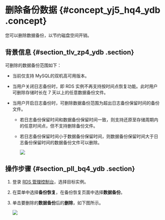 # 删除备份数据 {#concept_yj5_hq4_ydb .concept}

您可以删除数据备份，以节约磁盘空间开销。

## 背景信息 {#section_tlv_zp4_ydb .section}

可删除的数据备份范围如下：

-   当前仅支持 MySQL的双机高可用版本。

-   当用户关闭日志备份时，即 RDS 实例不再支持按时间点恢复功能。此时用户可删除存储时长在 7 天以上的任意数据备份文件。

-   当用户开启日志备份时，可删除数据备份范围为超出日志备份保留时间的备份文件。

    -   若日志备份保留时间和数据备份保留时间一致，则支持还原至存储周期内的任意时间点，但不支持删除备份文件。
    -   若日志备份保留时间小于数据备份保留时间，则数据备份保留时间大于日志备份保留时间的数据备份文件可以删除。

        ![](http://static-aliyun-doc.oss-cn-hangzhou.aliyuncs.com/assets/img/7968/15445868064800_zh-CN.png)


## 操作步骤 {#section_pll_bq4_ydb .section}

1.  登录 [RDS 管理控制台](https://rdsnew.console.aliyun.com/)，选择目标实例。
2.  在菜单中选择**备份恢复**，在备份恢复页面中选择**数据备份**。
3.  单击要删除的**数据备份**后的**删除**，如下图所示。

    ![](http://docs-aliyun.cn-hangzhou.oss.aliyun-inc.com/assets/pic/48450/cn_zh/1483588780514/%E7%B2%98%E8%B4%B4%E5%9B%BE%E7%89%87.png)


